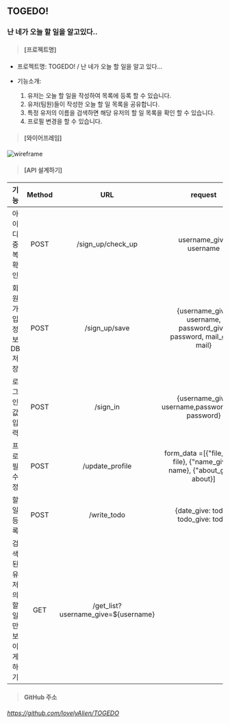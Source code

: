 ## TOGEDO!

### 난 네가 오늘 할 일을 알고있다..



> #### [프로젝트명]

- 프로젝트명:  TOGEDO! / 난 네가 오늘 할 일을 알고 있다...

- 기능소개: 
  1. 유저는 오늘 할 일을 작성하여 목록에 등록 할 수 있습니다.
  2. 유저(팀원)들이 작성한 오늘 할 일 목록을 공유합니다.
  3. 특정 유저의 이름을 검색하면 해당 유저의 할 일 목록을 확인 할 수 있습니다.
  4. 프로필 변경을 할 수 있습니다. 



> #### [와이어프레임]

![wireframe](https://user-images.githubusercontent.com/54395509/109492813-dfb58900-7ace-11eb-9e0c-e5616c26d3b6.png)





> #### [API 설계하기]



|               기능                | Method |                  URL                  |                           request                            |                           response                           |
| :-------------------------------: | :----: | :-----------------------------------: | :----------------------------------------------------------: | :----------------------------------------------------------: |
|         아이디 중복 확인          |  POST  |           /sign_up/check_up           |                   username_give: username                    |       jsonify({'result': 'success', 'exists': exists})       |
|       회원가입 정보 DB 저장       |  POST  |             /sign_up/save             | {username_give: username, password_give: password, mail_give: mail} |                jsonify({'result': 'success'})                |
|          로그인 값 입력           |  POST  |               /sign_in                |      {username_give: username,password_give: password}       |        jsonify({'result': 'success', 'token': token})        |
|            프로필 수정            |  POST  |            /update_profile            | form_data =[{"file_give": file}, {"name_give", name}, {"about_give", about}] | jsonify({"result": "success", 'msg': '할 일을 업데이트했습니다.'}) |
|            할 일 등록             |  POST  |              /write_todo              |             {date_give: today, todo_give: todo}              |                                                              |
| 검색된 유저의 할 일만 보이게 하기 |  GET   | /get_list?username_give=${username} |                                                              | {"result": "success", "msg": "포스팅을 가져왔습니다.", "posts": posts} |





> #### GitHub 주소 

######   https://github.com/lovelyAlien/TOGEDO



